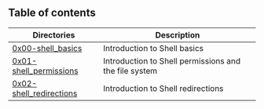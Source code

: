 ## Table of contents
Directories | Description
----------- | -----------
[0x00-shell_basics](./0x00-shell_basics) | Introduction to Shell basics
[0x01-shell_permissions](./0x01-shell_permissions) | Introduction to Shell permissions and the file system
[0x02-shell_redirections](./0x02-shell_redirections) | Introduction to Shell redirections
